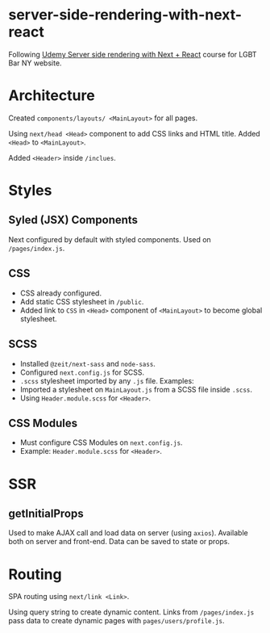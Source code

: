 # server-side-rendering-with-next-react

Following [Udemy Server side rendering with Next + React](https://www.udemy.com/course/server-side-rendering-with-next-react/) course for LGBT Bar NY website.

# Architecture
Created `components/layouts/ <MainLayout>` for all pages.

Using `next/head <Head>` component to add CSS links and HTML title. Added `<Head>` to `<MainLayout>`.

Added `<Header>` inside `/inclues`.

# Styles

## Syled (JSX) Components
Next configured by default with styled components. Used on `/pages/index.js`.

## CSS
* CSS already configured.
* Add static CSS stylesheet in `/public`.
* Added link to `CSS` in `<Head>` component of `<MainLayout>` to become global stylesheet.

## SCSS
* Installed `@zeit/next-sass` and `node-sass`.
* Configured `next.config.js` for SCSS.
* `.scss` stylesheet imported by any `.js` file.
Examples:
* Imported a stylesheet  on `MainLayout.js` from a SCSS file inside `.scss`.
* Using `Header.module.scss` for `<Header>`.

## CSS Modules
* Must configure CSS Modules on `next.config.js`.
* Example: `Header.module.scss` for `<Header>`.

# SSR
## getInitialProps
Used to make AJAX call and load data on server (using `axios`). Available both on server and front-end. Data can be saved to state or props.

# Routing
SPA routing using `next/link <Link>`.

Using query string to create dynamic content. Links from `/pages/index.js` pass data to create dynamic pages with `pages/users/profile.js`.
